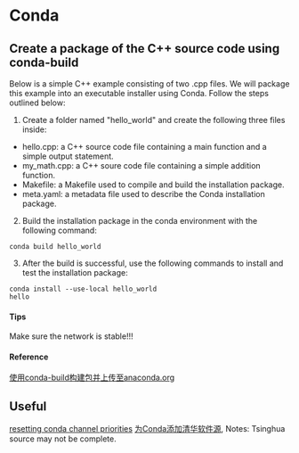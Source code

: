 # Conda
## Create a package of the C++ source code using conda-build
Below is a simple C++ example consisting of two .cpp files. We will package this example into an executable installer using Conda. Follow the steps outlined below:
1. Create a folder named "hello_world" and create the following three files inside:
 - hello.cpp: a C++ source code file containing a main function and a simple output statement.
 - my_math.cpp: a C++ soure code file containing a simple addition function.
 - Makefile: a Makefile used to compile and build the installation package.
 - meta.yaml: a metadata file used to describe the Conda installation package.
2. Build the installation package in the conda environment with the following command:
```
conda build hello_world
```
3. After the build is successful, use the following commands to install and test the installation package:
```
conda install --use-local hello_world
hello
```
#### Tips
Make sure the network is stable!!!
#### Reference
[使用conda-build构建包并上传至anaconda.org](https://www.jianshu.com/p/0b737a1ae425)

## Useful
[resetting conda channel priorities](https://stackoverflow.com/questions/48547046/resetting-conda-channel-priorities)
[为Conda添加清华软件源](https://zhuanlan.zhihu.com/p/47663391), Notes: Tsinghua source may not be complete.

